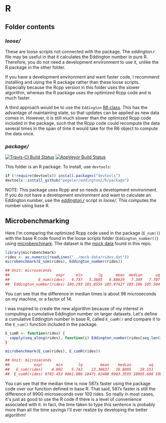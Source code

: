 # R

## Folder contents

### _loose/_

These are loose scripts not connected with the package. The _eddington.r_ file
may be useful in that it calculates the Eddington number in pure R. Therefore,
you do not need a development environment to use it, unlike the R package in the
other folder.

If you have a development environment and want faster code, I recommend installing 
and using the R package rather than these loose scripts. Especially because the
Rcpp version in this folder uses the slower algorithm, whereas the R package
uses the optimized Rcpp code and is much faster.

A third approach would be to use the `Eddington`
[R6 class](https://cran.r-project.org/package=R6). This has the advantage of
maintaining state, so that updates can be applied as new data comes in. However,
it is still much slower than the optimized Rcpp code included in the
package, such that the Rcpp code could recompute the data several times in
the span of time it would take for the R6 object to compute the data once.

### _package/_

[![Travis-CI Build Status](https://travis-ci.org/pegeler/eddington2.svg?branch=master)](https://travis-ci.org/pegeler/eddington2)
[![AppVeyor Build Status](https://ci.appveyor.com/api/projects/status/github/pegeler/eddington2?branch=master&svg=true)](https://ci.appveyor.com/project/pegeler/eddington2)


This folder is an R package. To install, use `devtools`:

```r
if (!require(devtools)) install.packages("devtools")
devtools::install_github("pegeler/eddington2/R/package")
```

NOTE: This package uses Rcpp and so needs a development environment. If you do
not have a development environment and want to calculate an Eddington number,
use the [_eddington.r_](loose/eddington.r) script in _loose/_. This computes the
number using base R.

## Microbenchmarking

Here I'm comparing the optimized Rcpp code used in the package (`E_num()`) with
the base R code found in the loose scripts folder (`Eddington_number()`) using
[microbenchmark](https://github.com/joshuaulrich/microbenchmark/). The dataset
is the [mock data](../mock-data) found in this repo.


```r
library(microbenchmark)
rides <- as.numeric(readLines("../mock-data/rides.dat"))
microbenchmark(E_num(rides), Eddington_number(rides))
```

```r
## Unit: microseconds
##                     expr     min       lq      mean  median      uq     max neval cld
##             E_num(rides)   4.737   5.3665   6.88629   7.349   7.707  17.760   100  a 
##  Eddington_number(rides) 100.293 101.8555 105.97427 103.186 105.504 277.938   100   b
```


You can see that the difference in median times is about 96 microseconds on my
machine, or a factor of 14.

I was inspired to create the new algorithm because of my interest in computing
a cumulative Eddington number on larger datasets. Let's define a cumulative
Eddington number in base R, called `E_cumR()` and compare it to the `E_cum()`
function included in the package.

```r
E_cumR <- function(rides) {
  sapply(seq_along(rides), function(i) Eddington_number(rides[seq_len(i)])
}

microbenchmark(E_cum(rides), E_cumR(rides))
```

```r
## Unit: microseconds
##           expr      min       lq        mean    median        uq       max neval cld
##   E_cum(rides)    4.802    5.742    13.30837   16.8805    19.151    42.317   100  a 
##  E_cumR(rides) 9783.453 9861.086 10471.62408 9903.3595 10095.600 19901.871   100   b
```

You can see that the median time is now 587x faster using the package code over
our function defined in base R. That said, 587x faster is still the difference 
of 9900 microseconds over 100 rides. So really in most cases, it's just as good
to use the R code if there is a level of convenience associated with it. In fact,
the time taken to type this sentence is probably more than all the time savings
I'll ever realize by developing the better algorithm!
